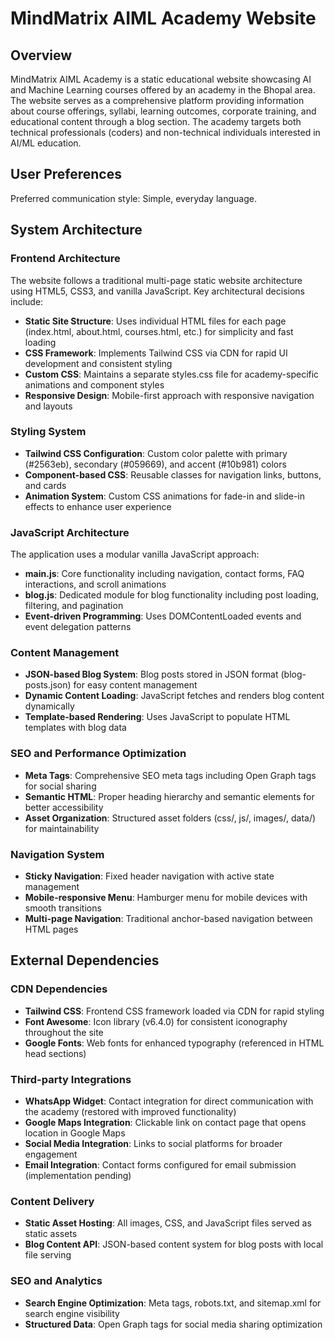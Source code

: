 # MindMatrix AIML Academy Website

## Overview

MindMatrix AIML Academy is a static educational website showcasing AI and Machine Learning courses offered by an academy in the Bhopal area. The website serves as a comprehensive platform providing information about course offerings, syllabi, learning outcomes, corporate training, and educational content through a blog section. The academy targets both technical professionals (coders) and non-technical individuals interested in AI/ML education.

## User Preferences

Preferred communication style: Simple, everyday language.

## System Architecture

### Frontend Architecture
The website follows a traditional multi-page static website architecture using HTML5, CSS3, and vanilla JavaScript. Key architectural decisions include:

- **Static Site Structure**: Uses individual HTML files for each page (index.html, about.html, courses.html, etc.) for simplicity and fast loading
- **CSS Framework**: Implements Tailwind CSS via CDN for rapid UI development and consistent styling
- **Custom CSS**: Maintains a separate styles.css file for academy-specific animations and component styles
- **Responsive Design**: Mobile-first approach with responsive navigation and layouts

### Styling System
- **Tailwind CSS Configuration**: Custom color palette with primary (#2563eb), secondary (#059669), and accent (#10b981) colors
- **Component-based CSS**: Reusable classes for navigation links, buttons, and cards
- **Animation System**: Custom CSS animations for fade-in and slide-in effects to enhance user experience

### JavaScript Architecture
The application uses a modular vanilla JavaScript approach:

- **main.js**: Core functionality including navigation, contact forms, FAQ interactions, and scroll animations
- **blog.js**: Dedicated module for blog functionality including post loading, filtering, and pagination
- **Event-driven Programming**: Uses DOMContentLoaded events and event delegation patterns

### Content Management
- **JSON-based Blog System**: Blog posts stored in JSON format (blog-posts.json) for easy content management
- **Dynamic Content Loading**: JavaScript fetches and renders blog content dynamically
- **Template-based Rendering**: Uses JavaScript to populate HTML templates with blog data

### SEO and Performance Optimization
- **Meta Tags**: Comprehensive SEO meta tags including Open Graph tags for social sharing
- **Semantic HTML**: Proper heading hierarchy and semantic elements for better accessibility
- **Asset Organization**: Structured asset folders (css/, js/, images/, data/) for maintainability

### Navigation System
- **Sticky Navigation**: Fixed header navigation with active state management
- **Mobile-responsive Menu**: Hamburger menu for mobile devices with smooth transitions
- **Multi-page Navigation**: Traditional anchor-based navigation between HTML pages

## External Dependencies

### CDN Dependencies
- **Tailwind CSS**: Frontend CSS framework loaded via CDN for rapid styling
- **Font Awesome**: Icon library (v6.4.0) for consistent iconography throughout the site
- **Google Fonts**: Web fonts for enhanced typography (referenced in HTML head sections)

### Third-party Integrations
- **WhatsApp Widget**: Contact integration for direct communication with the academy (restored with improved functionality)
- **Google Maps Integration**: Clickable link on contact page that opens location in Google Maps
- **Social Media Integration**: Links to social platforms for broader engagement
- **Email Integration**: Contact forms configured for email submission (implementation pending)

### Content Delivery
- **Static Asset Hosting**: All images, CSS, and JavaScript files served as static assets
- **Blog Content API**: JSON-based content system for blog posts with local file serving

### SEO and Analytics
- **Search Engine Optimization**: Meta tags, robots.txt, and sitemap.xml for search engine visibility
- **Structured Data**: Open Graph tags for social media sharing optimization